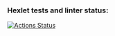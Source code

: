 ### Hexlet tests and linter status:
[![Actions Status](https://github.com/nicholasChieftain/docker-project-74/actions/workflows/hexlet-check.yml/badge.svg)](https://github.com/nicholasChieftain/docker-project-74/actions)